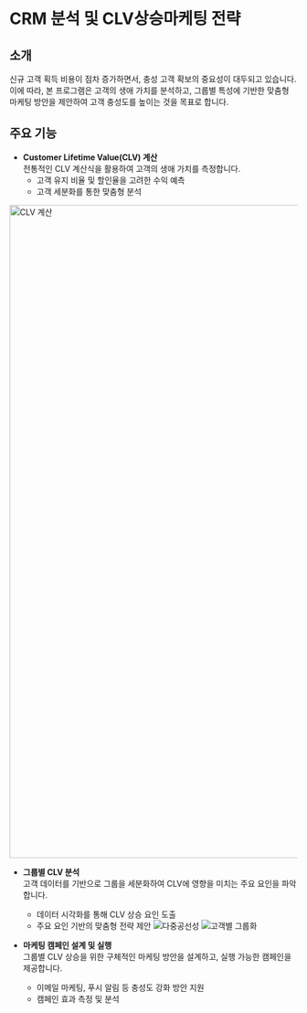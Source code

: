 # CRM 분석 및 CLV상승마케팅 전략

## 소개
신규 고객 획득 비용이 점차 증가하면서, 충성 고객 확보의 중요성이 대두되고 있습니다. 이에 따라, 본 프로그램은 고객의 생애 가치를 분석하고, 그룹별 특성에 기반한 맞춤형 마케팅 방안을 제안하여 고객 충성도를 높이는 것을 목표로 합니다.

## 주요 기능
- **Customer Lifetime Value(CLV) 계산**  
  전통적인 CLV 계산식을 활용하여 고객의 생애 가치를 측정합니다.  
  - 고객 유지 비율 및 할인율을 고려한 수익 예측
  - 고객 세분화를 통한 맞춤형 분석
<img width="1143" alt="CLV 계산" src="https://github.com/user-attachments/assets/b2d87a1f-7f0e-429a-8c9f-94cc69ffba84" />

- **그룹별 CLV 분석**  
  고객 데이터를 기반으로 그룹을 세분화하여 CLV에 영향을 미치는 주요 요인을 파악합니다.  
  - 데이터 시각화를 통해 CLV 상승 요인 도출
  - 주요 요인 기반의 맞춤형 전략 제안
![다중공선성](https://github.com/user-attachments/assets/bf99e1fa-9f74-47a9-955c-bd9a806d3034)
![고객별 그룹화](https://github.com/user-attachments/assets/b3c77e77-4d9e-4d8f-9b90-c93c98663a9e)

- **마케팅 캠페인 설계 및 실행**  
  그룹별 CLV 상승을 위한 구체적인 마케팅 방안을 설계하고, 실행 가능한 캠페인을 제공합니다.  
  - 이메일 마케팅, 푸시 알림 등 충성도 강화 방안 지원
  - 캠페인 효과 측정 및 분석
